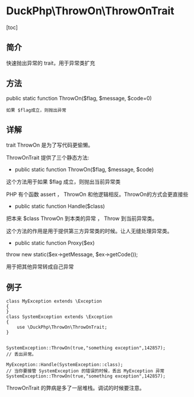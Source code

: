 # DuckPhp\ThrowOn\ThrowOnTrait
[toc]

## 简介
快速抛出异常的 trait，用于异常类扩充

## 方法
public static function ThrowOn($flag, $message, $code=0)

    如果 $flag成立，则抛出异常
## 详解

trait ThrowOn 是为了写代码更偷懒。

ThrowOnTrait 提供了三个静态方法:

* public static function ThrowOn($flag, $message, $code)

这个方法用于如果 $flag 成立，则抛出当前异常类

PHP 有个函数 assert ， ThrowOn 和他逻辑相反。ThrowOn的方式会更直接些

* public static function Handle($class)

把本来 $class ThrowOn 到本类的异常 ， Throw 到当前异常类。

这个方法的作用是用于提供第三方异常类的时候。让人无缝处理异常类。

* public static function Proxy($ex)

throw new static($ex->getMessage, $ex->getCode());

用于把其他异常转成自己异常
## 例子
```
class MyException extends \Exception
{
}
class SystemException extends \Exception
{
    use \DuckPhp\ThrowOn\ThrowOnTrait;
}


SystemException::ThrowOn(true,"something exception",142857);
// 丢出异常。

MyException::Handle(SystemException::class);
// 当你要接管 SystemException 的错误的时候，丢出 MyException 异常
SystemException::ThrowOn(true,"something exception",142857);

```

ThrowOnTrait 的弊病是多了一层堆栈。调试的时候要注意。

